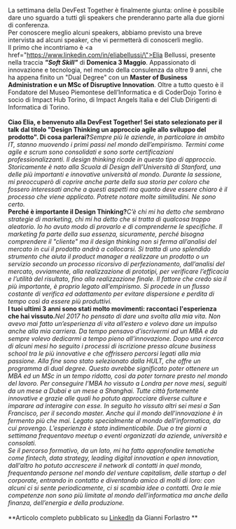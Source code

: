 La settimana della DevFest Together è finalmente giunta: online è possibile dare uno sguardo a tutti gli speakers che prenderanno parte alla due giorni di conferenza.<br/>Per conoscere meglio alcuni speakers, abbiamo previsto una breve intervista ad alcuni speaker, che vi permetterà di conoscerli meglio.<br/>Il primo che incontriamo è <a href=\"https://www.linkedin.com/in/eliabellussi/\">Elia Bellussi</a>, presente nella traccia _**"Soft Skill"**_ di **Domenica 3 Maggio**. Appassionato di innovazione e tecnologia, nel mondo della consulenza da oltre 9 anni, che ha appena finito un "Dual Degree" con un **Master of Business Administration e un MSc of Disruptive Innovation**. Oltre a tutto questo è il Fondatore del Museo Piemontese dell’Informatica e di CoderDojo Torino è socio di Impact Hub Torino, di Impact Angels Italia e del Club Dirigenti di Informatica di Torino.<br/><br/>**Ciao Elia, e benvenuto alla DevFest Together! Sei stato selezionato per il talk dal titolo "Design Thinking un approccio agile allo sviluppo del prodotto". Di cosa parlerai?**_Sempre più le aziende, in particolare in ambito IT, stanno muovendo i primi passi nel mondo dell’empirismo. Termini come agile e scrum sono consolidati e sono sorte certificazioni professionalizzanti. Il design thinking ricade in questo tipo di approccio. Storicamente è nato alla Scuola di Design dell’Università di Stanford, una delle più importanti e innovative università al mondo. Durante la sessione, mi preoccuperò di coprire anche parte della sua storia per coloro che fossero interessati anche a questi aspetti ma quanto deve essere chiaro è il processo che viene applicato. Potrete notare molte similitudini. Ne sono certo._<br/>**Perché è importante il Design Thinking?**_C’è chi mi ha detto che sembrano strategie di marketing, chi mi ha detto che si tratta di qualcosa troppo aleatorio. Io ho avuto modo di provarlo e di comprenderne le specifiche. Il marketing fa parte della sua essenza, sicuramente, perché bisogna comprendere il "cliente" ma il design thinking non si ferma all’analisi del mercato in cui il prodotto andrà a collocarsi. Si tratta di uno splendido strumento che aiuta il product manager a realizzare un prodotto o un servizio secondo un processo ricorsivo di perfezionamento, dall’analisi del mercato, ovviamente, alla realizzazione di prototipi, per verificare l’efficacia e l’utilità del risultato, fino alla realizzazione finale. Il fattore che credo sia il più importante, è proprio legato all’empirismo. Si procede in un flusso costante di verifica ed adattamento per evitare dispersione e perdita di tempo così da essere più produttivi._<br/>**I tuoi ultimi 3 anni sono stati molto movimenti: raccontaci l'esperienza che hai vissuto.**_Nel 2017 ho pensato di dare una svolta alla mia vita. Non avevo mai fatto un’esperienza di vita all’estero e volevo dare un impulso anche alla mia carriera. Da tempo pensavo d’iscrivermi ad un MBA e da sempre volevo dedicarmi a tempo pieno all’innovazione. Dopo una ricerca di alcuni mesi ho seguito i processi di iscrizione presso alcune business school tra le più innovative e che offrissero percorsi legati alla mia passione. Alla fine sono stato selezionato dalla HULT, che offre un programma di dual degree. Questo avrebbe significato poter ottenere un MBA ed un MSc in un tempo ridotto, così da poter tornare presto nel mondo del lavoro. Per conseguire l’MBA ho vissuto a Londra per nove mesi, seguiti da un mese a Dubai e un mese a Shanghai. Tutte città fortemente innovative e grazie alle quali ho potuto approcciare diverse culture e imparare ad interagire con esse. In seguito ho vissuto altri sei mesi a San Francisco, per il secondo master. Anche qui il mondo dell’innovazione è in fermento più che mai. Legato specialmente al mondo dell’informatica, da cui provengo. L’esperienza è stata indimenticabile. Due o tre giorni a settimana frequentavo meetup o eventi organizzati da aziende, università e consolati._<br/>_Se il percorso formativo, da un lato, mi ha fatto approfondire tematiche come fintech, data strategy, leading digital innovation e open innovation, dall’altro ho potuto accrescere il network di contatti in quel mondo, frequentando persone nel mondo del venture capitalism, delle startup o del corporate, entrando in contatto e diventando amico di molti di loro: con alcuni ci si sente periodicamente, ci si scambia idee o contatti. Ora le mie competenze non sono più limitate al mondo dell’informatica ma anche della finanza, dell’energia e della produzione._<br/><br/>**Articolo completo pubblicato su [LinkedIn](https://www.linkedin.com/pulse/DevFest-together-coffee-break-con-gli-speakers-giovanni-forlastro/) da Gianni Forlastro **